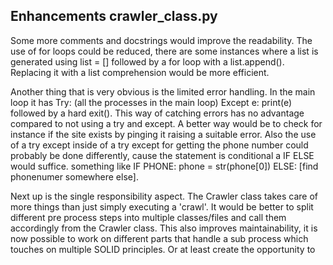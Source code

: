 ## Enhancements crawler_class.py

Some more comments and docstrings would improve the readability.
The use of for loops could be reduced, there are some instances where a list is generated using list = [] followed by a for loop with a list.append(). Replacing it with a list comprehension would be more efficient.

Another thing that is very obvious is the limited error handling.
In the main loop it has Try: (all the processes in the main loop)
Except e: print(e) followed by a hard exit(). This way of catching errors has no advantage compared to not using a try and except. A better way would be to check for instance if the site exists by pinging it raising a suitable error. Also the use of a try except inside of a try except for getting the phone number could probably be done differently, cause the statement is conditional a IF ELSE would suffice. something like IF PHONE: phone = str(phone[0]) ELSE: [find phonenumer somewhere else].

Next up is the single responsibility aspect. The Crawler class takes care of more things than just simply executing a 'crawl'. It would be better to split different pre process steps into multiple classes/files and call them accordingly from the Crawler class. This also improves maintainability, it is now possible to  work on different parts that handle a sub process which touches on multiple SOLID principles. Or at least create the opportunity to 
